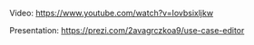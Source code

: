 Video: https://www.youtube.com/watch?v=Iovbsixljkw

Presentation: https://prezi.com/2avagrczkoa9/use-case-editor
